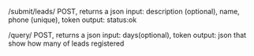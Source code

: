 /submit/leads/
  POST, returns a json
  input: description (optional), name, phone (unique), token
  output: status:ok

/query/
  POST, returns a json
  input:  days(optional), token
  output: json that show how many of leads registered
